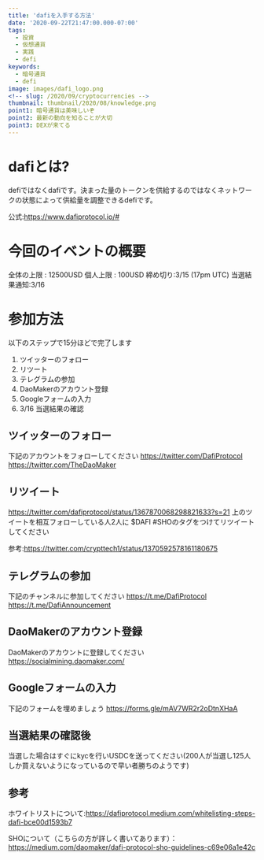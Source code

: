 ```yaml
---
title: 'dafiを入手する方法'
date: '2020-09-22T21:47:00.000-07:00'
tags:
  - 投資
  - 仮想通貨
  - 実践
  - defi
keywords:
  - 暗号通貨
  - defi
image: images/dafi_logo.png
<!-- slug: /2020/09/cryptocurrencies -->
thumbnail: thumbnail/2020/08/knowledge.png
point1: 暗号通貨は美味しいぞ
point2: 最新の動向を知ることが大切
point3: DEXが来てる
---
```


# dafiとは?
defiではなくdafiです。決まった量のトークンを供給するのではなくネットワークの状態によって供給量を調整できるdefiです。

公式:https://www.dafiprotocol.io/#
# 今回のイベントの概要
全体の上限 : 12500USD
個人上限 : 100USD
締め切り:3/15 (17pm UTC)
当選結果通知:3/16

# 参加方法
以下のステップで15分ほどで完了します

1. ツイッターのフォロー
2. リツート
3. テレグラムの参加
4. DaoMakerのアカウント登録
5. Googleフォームの入力
6. 3/16 当選結果の確認

## ツイッターのフォロー
下記のアカウントをフォローしてください
https://twitter.com/DafiProtocol
https://twitter.com/TheDaoMaker

## リツイート
https://twitter.com/dafiprotocol/status/1367870068298821633?s=21
上のツイートを相互フォローしている人2人に $DAFI #SHOのタグをつけてリツイートしてください

参考:https://twitter.com/crypttech1/status/1370592578161180675

## テレグラムの参加
下記のチャンネルに参加してください
https://t.me/DafiProtocol
https://t.me/DafiAnnouncement

## DaoMakerのアカウント登録
DaoMakerのアカウントに登録してください
https://socialmining.daomaker.com/

## Googleフォームの入力
下記のフォームを埋めましょう
https://forms.gle/mAV7WR2r2oDtnXHaA

## 当選結果の確認後
当選した場合はすぐにkycを行いUSDCを送ってください(200人が当選し125人しか買えないようになっているので早い者勝ちのようです)

## 参考
ホワイトリストについて:https://dafiprotocol.medium.com/whitelisting-steps-dafi-bce00d1593b7

SHOについて（こちらの方が詳しく書いてあります）： https://medium.com/daomaker/dafi-protocol-sho-guidelines-c69e06a1e42c
